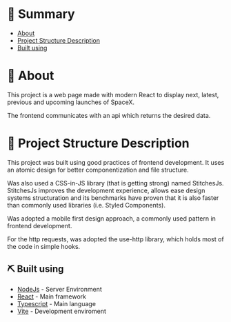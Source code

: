 # 📝 Summary

- [About](#about)
- [Project Structure Description](#description)
- [Built using](#built_using)

# 🧐 About <a name = "about"></a>

This project is a web page made with modern React to display next, latest, previous and upcoming launches of SpaceX.

The frontend communicates with an api which returns the desired data.

# 🎈 Project Structure Description <a name="description"></a>

This project was built using good practices of frontend development. It uses an atomic design for better componentization and file structure.

Was also used a CSS-in-JS library (that is getting strong) named StitchesJs.
StitchesJs improves the development experience, allows ease design systems structuration and its benchmarks have proven that it is also faster than commonly used libraries (i.e. Styled Components).

Was adopted a mobile first design approach, a commonly used pattern in frontend development.

For the http requests, was adopted the use-http library, which holds most of the code in simple hooks.


## ⛏️ Built using <a name = "built_using"></a>

- [NodeJs](https://nodejs.org/en/) - Server Environment
- [React](https://reactjs.org/) - Main framework
- [Typescript](https://www.typescriptlang.org/) - Main language
- [Vite](https://vitejs.dev/) - Development enviroment
